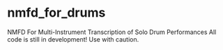 # nmfd_for_drums
NMFD For Multi-Instrument Transcription of Solo Drum Performances
All code is still in development! Use with caution.
